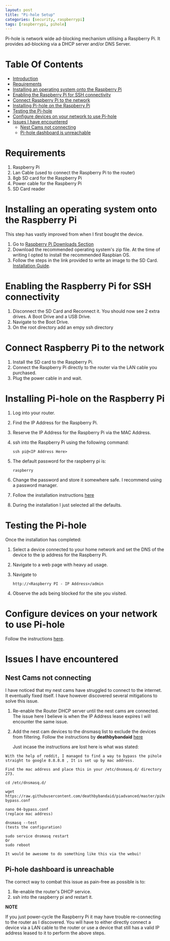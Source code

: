 ```yaml
---
layout: post
title: "Pi-hole Setup"
categories: [security, raspberrypi]
tags: [raspberrypi, pihole]
---
```

Pi-hole is network wide ad-blocking mechanism utilising a Raspberry Pi. It provides ad-blocking via a DHCP server and/or DNS Server.

# Table Of Contents <!-- omit in toc -->
- [Introduction](#introduction)
- [Requirements](#requirements)
- [Installing an operating system onto the Raspberry Pi](#installing-an-operating-system-onto-the-raspberry-pi)
- [Enabling the Raspberry Pi for SSH connectivity](#enabling-the-raspberry-pi-for-ssh-connectivity)
- [Connect Raspberry Pi to the network](#connect-raspberry-pi-to-the-network)
- [Installing Pi-hole on the Raspberry Pi](#installing-pi-hole-on-the-raspberry-pi)
- [Testing the Pi-hole](#testing-the-pi-hole)
- [Configure devices on your network to use Pi-hole](#configure-devices-on-your-network-to-use-pi-hole)
- [Issues I have encountered](#issues-i-have-encountered)
  - [Nest Cams not connecting](#nest-cams-not-connecting)
  - [Pi-hole dashboard is unreachable](#pi-hole-dashboard-is-unreachable)

# Requirements
1. Raspberry Pi
2. Lan Cable (used to connect the Raspberry Pi to the router)
3. 8gb SD card for the Raspberry Pi
4. Power cable for the Raspberry Pi
5. SD Card reader

# Installing an operating system onto the Raspberry Pi

This step has vastly improved from when I first bought the device.

1. Go to [Raspberry Pi Downloads Section](https://www.raspberrypi.org/downloads/raspbian/)
2. Download the recommended operating system's zip file. At the time of writing I opted to install the recommended Raspbian OS.
3. Follow the steps in the link provided to write an image to the SD Card. [Installation Guide](https://www.raspberrypi.org/documentation/installation/installing-images/README.md).

# Enabling the Raspberry Pi for SSH connectivity

1. Disconnect the SD Card and Reconnect it. You should now see 2 extra drives. A Boot Drive and a USB Drive.
2. Navigate to the Boot Drive.
3. On the root directory add an empy ssh directory

# Connect Raspberry Pi to the network

1. Install the SD card to the Raspberry Pi.
2. Connect the Raspberry Pi directly to the router via the LAN cable you purchased.
3. Plug the power cable in and wait.

# Installing Pi-hole on the Raspberry Pi

1. Log into your router.
2. Find the IP Address for the Raspberry Pi.
3. Reserve the IP Address for the Raspberry Pi via the MAC Address.
4. ssh into the Raspberry Pi using the following command:

    `ssh pi@<IP Address Here>`

5. The default password for the raspberry pi is: 
   
   `raspberry`

6. Change the password and store it somewhere safe. I recommend using a password manager.
7. Follow the installation instructions [here](https://github.com/pi-hole/pi-hole)
8. During the installation I just selected all the defaults.

# Testing the Pi-hole

Once the installation has completed:

1. Select a device connected to your home network and set the DNS of the device to the ip address for the Raspberry Pi.
2. Navigate to a web page with heavy ad usage.
3. Navigate to

    `http://<Raspberry PI - IP Address>/admin`

4. Observe the ads being blocked for the site you visited.

# Configure devices on your network to use Pi-hole

Follow the instructions [here](https://discourse.pi-hole.net/t/how-do-i-configure-my-devices-to-use-pi-hole-as-their-dns-server/245).

# Issues I have encountered

## Nest Cams not connecting

I have noticed that my nest cams have struggled to connect to the internet. It eventually fixed itself. I have however discovered several mitigations to solve this issue.

1. Re-enable the Router DHCP server until the nest cams are connected. The issue here I believe is when the IP Address lease expires I will encounter the same issue.
   
2. Add the nest cam devices to the dnsmasq list to exclude the devices from filtering. Follow the instructions by **deathbybandaid** [here](https://discourse.pi-hole.net/t/exclude-certain-lan-addresses-from-filtering/2014/13)

    Just incase the instructions are lost here is what was stated:

```
With the help of reddit, I managed to find a way to bypass the pihole straight to google 8.8.8.8 , It is set up by mac address.

Find the mac address and place this in your /etc/dnsmasq.d/ directory 273.

cd /etc/dnsmasq.d/

wget https://raw.githubusercontent.com/deathbybandaid/piadvanced/master/piholetweaks/dnsmasqtweaks/04-bypass.conf

nano 04-bypass.conf
(replace mac address)

dnsmasq --test
(tests the configuration)

sudo service dnsmasq restart
Or
sudo reboot

It would be awesome to do something like this via the webui!
```

## Pi-hole dashboard is unreachable

The correct way to combat this issue as pain-free as possible is to:
1. Re-enable the router's DHCP service.
2. ssh into the raspberry pi and restart it.

**NOTE**

If you just power-cycle the Raspberry Pi it may have trouble re-connecting to the router as I discovered. You will have to either directly connect a device via a LAN cable to the router or use a device that still has a valid IP address leased to it to perform the above steps.
